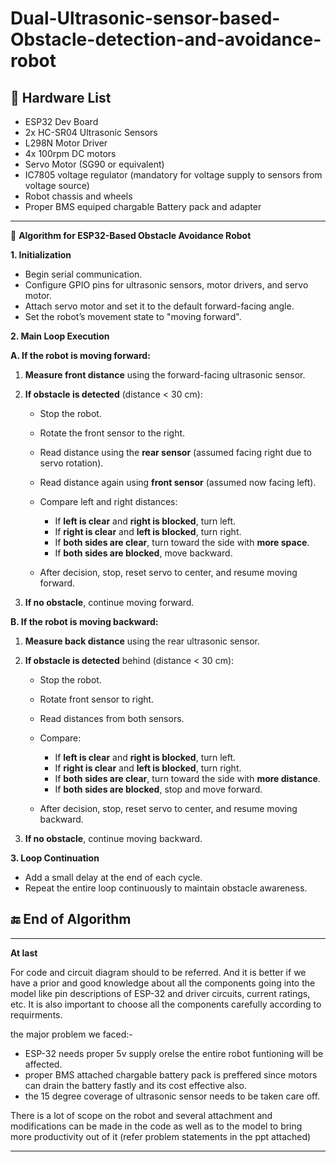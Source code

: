 # Dual-Ultrasonic-sensor-based-Obstacle-detection-and-avoidance-robot

## 🔌 Hardware List
- ESP32 Dev Board
- 2x HC-SR04 Ultrasonic Sensors
- L298N Motor Driver
- 4x 100rpm DC motors
- Servo Motor (SG90 or equivalent)
- IC7805 voltage regulator (mandatory for voltage supply to sensors from voltage source)
- Robot chassis and wheels
- Proper BMS equiped chargable Battery pack and adapter

---

🔄 **Algorithm for ESP32-Based Obstacle Avoidance Robot**

**1. Initialization**

* Begin serial communication.
* Configure GPIO pins for ultrasonic sensors, motor drivers, and servo motor.
* Attach servo motor and set it to the default forward-facing angle.
* Set the robot’s movement state to "moving forward".


**2. Main Loop Execution**

**A. If the robot is moving forward:**

1. **Measure front distance** using the forward-facing ultrasonic sensor.
2. **If obstacle is detected** (distance < 30 cm):

   * Stop the robot.
   * Rotate the front sensor to the right.
   * Read distance using the **rear sensor** (assumed facing right due to servo rotation).
   * Read distance again using **front sensor** (assumed now facing left).
   * Compare left and right distances:

     * If **left is clear** and **right is blocked**, turn left.
     * If **right is clear** and **left is blocked**, turn right.
     * If **both sides are clear**, turn toward the side with **more space**.
     * If **both sides are blocked**, move backward.
   * After decision, stop, reset servo to center, and resume moving forward.
3. **If no obstacle**, continue moving forward.


**B. If the robot is moving backward:**

1. **Measure back distance** using the rear ultrasonic sensor.
2. **If obstacle is detected** behind (distance < 30 cm):

   * Stop the robot.
   * Rotate front sensor to right.
   * Read distances from both sensors.
   * Compare:

     * If **left is clear** and **right is blocked**, turn left.
     * If **right is clear** and **left is blocked**, turn right.
     * If **both sides are clear**, turn toward the side with **more distance**.
     * If **both sides are blocked**, stop and move forward.
   * After decision, stop, reset servo to center, and resume moving backward.
3. **If no obstacle**, continue moving backward.


**3. Loop Continuation**

* Add a small delay at the end of each cycle.
* Repeat the entire loop continuously to maintain obstacle awareness.


## 🔚 **End of Algorithm**

---

**At last**

For code and circuit diagram should to be referred. And it is better if we have a prior and good knowledge about all the components going into the model like pin descriptions of ESP-32 and driver circuits, current ratings, etc. It is also important to choose all the components carefully according to requirments.

the major problem we faced:-
* ESP-32 needs proper 5v supply orelse the entire robot funtioning will be affected.
* proper BMS attached chargable battery pack is preffered since motors can drain the battery fastly and its cost effective also.
* the 15 degree coverage of ultrasonic sensor needs to be taken care off.

There is a lot of scope on the robot and several attachment and modifications can be made in the code as well as to the model to bring more productivity out of it (refer problem statements in the ppt attached)

---

